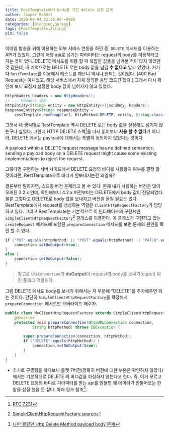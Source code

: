 ```yaml
---
title: RestTemplate에서 body를 가진 delete 요청 문제
author: Jasper Ra66it
date: 2020-09-04 22:36:00 +0900
categories: [Blogging,Spring]
tags: [RestTemplate,Spring]
pin: false
---
```


이메일 발송을 위해 이용하는 외부 서비스 연동을 하던 중, `DELETE` 메서드를 이용하는 API가 있었다. 그런데 해당 api로 넘기는 파라미터는 request의 body를 이용하라고 하는 것이 었다. DELETE 메서드를 이용 할 때 복잡한 값들을 넘겨본 적이 많지 않았던 것 같은데, 내 기억으로는 DELETE 로는 body 값을 넘길 **수 없다고** 알고 있었다. 거기다 `RestTemplate`를 이용해서 테스트를 해보니 역시나 안되는 것이었다. (400 Bad Request는 아니었고, 해당 서비스에서 자체 정의한 응답 코드긴 했다.) 그래서 다시 확인해 보니 요청시 설정한 body 값이 넘어가지 않고 있었다.

```java
HttpHeaders headers = new HttpHeaders();
// ... headers 설정
HttpEntity<String> entity = new HttpEntity<>(jsonBody, headers);
ResponseEntity<String> responseEntity = 
    restTemplate.exchange(url, HttpMethod.DELETE, entity, String.class);
```

그래서 내 생각대로 RestTemplate 역시 DELETE 로는 body 값을 설정해도 넘기지 않는구나 싶었다. 그런데 HTTP DELETE 스펙[^httpspec]을 다시 읽어보니 **사용 할 수 없다**가 아니라, DELETE 에서는 payload에 대해서는 특별히 정의하지 않았다는 것이다. 

>
A payload within a DELETE request message has no defined semantics; sending a payload body on a DELETE request might cause some existing  implementations to reject the request.

그렇다면 구현하는 서버 사이드에서 DELETE 요청의 바디를 사용할지 여부를 결정 할 것이라면, RestTemplate으로 바디가 안보내지는건 왜일까? 

결론부터 말하자면, 스프링 버전 문제라고 볼 수 있다. 현재 내가 사용하는 버전은 많이 오래된 3.2.x 인데, 확인해보니 4.2.x 버전부터는 DELETE에서 body 값이 전달되었다. 물론 그렇다고 DELETE로 body 값을 보내자고 버전을 올릴 필요는 없다. RestTemplate에서 request를 생성하는 역할은 `ClientHttpRequestFactory`가 담당하고 있다. 그리고 RestTemplate는 기본적으로 이 인터페이스의 구현체인 `SimpleClientHttpRequestFactory`[^simpleClientHttpRequestFactory] 클래스를 이용한다. 이 클래스가 구현하고 있는 `createRequest` 메서드에 포함된 `prepareConnection` 메서드를 보면 문제의 원인을 확인 할 수 있다.

```java
if ("PUT".equals(httpMethod) || "POST".equals(httpMethod) || "PATCH".equals(httpMethod)) {
    connection.setDoOutput(true);
}
else {
    connection.setDoOutput(false);
}
```

>참고로 `URLConnection`의 **doOutput**이 request의 body를 보내기(ouput) 위한 플래그 역할이다.

그럼 DELETE 에서도 body를 보내기 위해서는 저 부분에 "DELETE"를 추가해주면 되는 것이다. 간단히 `SimpleClientHttpRequestFactory`를 확장해서 `prepareConnection` 메서드만 오버라이드 해주자.

```java
public class MyClientHttpRequestFactory extends SimpleClientHttpRequestFactory {
    @Override
    protected void prepareConnection(HttpURLConnection connection, 
            String httpMethod) throws IOException {

        super.prepareConnection(connection, httpMethod);
        if ("DELETE".equals(httpMethod)) {
            connection.setDoOutput(true);
        }
    }
}
```

* 추가로 구글링을 하다보니 톰캣 7버전(정확히 버전에 대한 부분은 확인하지 않았다)에서는 기본적으로 DELETE 의 바디값을 파싱하지 않는다고 한다. 즉, 이거 모르고 DELETE 요청의 바디로 파라미터를 받는 api를 만들면 왜 데이터가 안들어오는 한참을 삽질 했을 듯 싶다. 아래 링크 참조[^footnote]. 

[^httpspec]: [RFC 7231](https://tools.ietf.org/html/rfc7231#section-4.3.5)
[^simpleClientHttpRequestFactory]: [SimpleClientHttpRequestFactory source](https://github.com/spring-projects/spring-framework/blob/4.0.x/spring-web/src/main/java/org/springframework/http/client/SimpleClientHttpRequestFactory.java)
[^footnote]: [나만 몰랐던 Http Delete Method payload body 문제](http://blog.leekyoungil.com/?p=390)